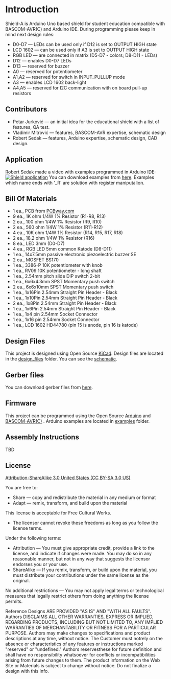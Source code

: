 Introduction
============

Shield-A is Arduino Uno based shield for student education compatible with BASCOM-AVR(C) and Arduino IDE.
During programming please keep in mind next design rules:
- D0-D7 — LEDs can be used only if D12 is set to OUTPUT HIGH state
- LCD 1602 — can be used only if A3 is set to OUTPUT HIGH state
- RGB LED — are connected in matrix (D5-D7 - colors; D8-D11 - LEDs)
- D12 — enables D0-D7 LEDs
- D13 — reserved for buzzer
- A0 — reserved for potentiometer
- A1,A2 — reserved for switch in INPUT_PULLUP mode
- A3 — enables LCD 1602 back-light
- A4,A5 — reserved for I2C communication with on board pull-up resistors


Contributors
------------
- Petar Jurković — an initial idea for the educational shield with a list of features, QA test.
- Vladimir Mitrović — features, BASCOM-AVR expertise, schematic design
- Robert Sedak — features, Arduino expertise, schematic design, CAD design. 


Application
-----------
Robert Sedak made a video with examples programmed in Arduino IDE:
[![Shield application](http://img.youtube.com/vi/B9CNlWZxvcw/0.jpg)](https://youtu.be/6tAJYVBwVqs "Shield-A examples")
You can download examples from [here](examples/). 
Examples which name ends with '_R' are solution with register maniputalion.


Bill Of Materials
-----------------
- 1 ea., PCB from [PCBway.com](https://www.pcbway.com/project/shareproject/Shield-A.html)
- 9 ea., 1K ohm 1/4W 1% Resistor (R1-R8, R13)
- 2 ea., 100 ohm 1/4W 1% Resistor (R9, R10)
- 2 ea., 560 ohm 1/4W 1% Resistor (R11-R12)
- 4 ea., 10K ohm 1/4W 1% Resistor (R14, R15, R17, R18)
- 2 ea., 18.2 ohm 1/4W 1% Resistor (R16)
- 8 ea., LED 3mm (D0-D7)
- 4 ea., RGB LED 5mm common Katode (D8-D11)
- 1 ea., 14x7.5mm passive electronic piezoelectric buzzer SE
- 2 ea., MOSFET BS170
- 1 ea., 3386-P 10K potentiometer with knob
- 1 ea., RV09 10K potentiometer - long shaft
- 1 ea., 2.54mm pitch slide DIP switch 2-bit
- 1 ea., 6x6x4.3mm SPST Momentary push switch
- 2 ea., 6x6x10mm SPST Momentary push switch
- 1 ea., 1x16Pin 2.54mm Straight Pin Header - Black
- 1 ea., 1x10Pin 2.54mm Straight Pin Header - Black
- 2 ea., 1x8Pin 2.54mm Straight Pin Header - Black
- 1 ea., 1x6Pin 2.54mm Straight Pin Header - Black
- 1 ea., 1x4 pin 2.54mm Socket Connector
- 1 ea., 1x16 pin 2.54mm Socket Connector
- 1 ea., LCD 1602 HD44780 (pin 15 is anode, pin 16 is katode)



Design Files
------------
This project is designed using Open Source [KiCad](http://kicad-pcb.org/). Design files are located in the [design_files](design_files/) folder.  You can see the [schematic](images/shield-a.png).


Gerber files
------------
You can download gerber files from [here](gerber/shield_a_v1.1.zip).



Firmware
--------
This project can be programmed using the Open Source [Arduino](https://www.arduino.cc/) and [BASCOM-AVR(C)](https://www.mcselec.com/index.php?option=com_content&task=view&id=14&Itemid=103) .
Arduino examples are located in [examples](examples/) folder.


Assembly Instructions
---------------------
TBD


License
-------
[Attribution-ShareAlike 3.0 United States (CC BY-SA 3.0 US)](https://creativecommons.org/licenses/by-sa/3.0/us/)

You are free to:
- Share — copy and redistribute the material in any medium or format
- Adapt — remix, transform, and build upon the material

This license is acceptable for Free Cultural Works.
- The licensor cannot revoke these freedoms as long as you follow the license terms.

Under the following terms:
- Attribution — You must give appropriate credit, provide a link to the license, and indicate if changes were made. You may do so in any reasonable manner, but not in any way that suggests the licensor endorses you or your use.
- ShareAlike — If you remix, transform, or build upon the material, you must distribute your contributions under the same license as the original.

No additional restrictions — You may not apply legal terms or technological measures that legally restrict others from doing anything the license permits.

Reference Designs ARE PROVIDED "AS IS" AND "WITH ALL FAULTS". Authors DISCLAIMS ALL OTHER WARRANTIES, EXPRESS OR IMPLIED, REGARDING PRODUCTS, INCLUDING BUT NOT LIMITED TO, ANY IMPLIED WARRANTIES OF MERCHANTABILITY OR FITNESS FOR A PARTICULAR PURPOSE.
Authors may make changes to specifications and product descriptions at any time, without notice. The Customer must notrely on the absence or characteristics of any features or instructions marked "reserved" or "undefined." 
Authors reservesthese for future definition and shall have no responsibility whatsoever for conflicts or incompatibilities arising from future changes to them. The product information on the Web Site or Materials is subject to change without notice. Do not finalize a design with this info.


